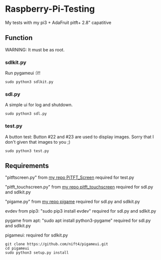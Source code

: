 # Raspberry-Pi-Testing
My tests with my pi3 + AdaFruit pitft+ 2.8" capatitive
## Function
WARNING: It must be as root.
### sdlkit.py
Run pygameui :)!!
```
sudo python3 sdlkit.py
```
### sdl.py
A simple ui for log and shutdown.
```
sudo python3 sdl.py
```
### test.py
A button test: Button #22 and #23 are used to display images.
Sorry that I don't given that images to you ;)
```
sudo python3 test.py
```

## Requirements
"pitftscreen.py" from [my repo PiTFT_Screen](https://github.com/nift4/PiTFT_Screen) required for test.py

"pitft_touchscreen.py" from [my repo pitft_touchscreen](https://github.com/nift4/pitft_touchscreen) required for sdl.py and sdlkit.py

"pigame.py" from [my repo pigame](https://github.com/nift4/pigame/tree/old) required for sdl.py and sdlkit.py

evdev from pip3: "sudo pip3 install evdev" required for sdl.py and sdlkit.py

pygame from apt: "sudo apt install python3-pygame" required for sdl.py and sdlkit.py

pigameui: required for sdlkit.py
```
git clone https://github.com/nift4/pigameui.git
cd pigameui
sudo python3 setup.py install
```
